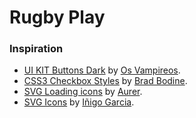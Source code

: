 # Rugby Play

### Inspiration

- [UI KIT Buttons Dark](http://codepen.io/Vampireos/pen/mbDFx) by [Os Vampireos](http://codepen.io/Vampireos/).
- [CSS3 Checkbox Styles](http://codepen.io/bbodine1/pen/novBm?editors=1100) by [Brad Bodine](http://codepen.io/bbodine1/).
- [SVG Loading icons](http://codepen.io/aurer/pen/jEGbA) by [Aurer](http://codepen.io/aurer).
- [SVG Icons](http://codepen.io/MrKanuel/pen/grdPvX) by [Iñigo Garcia](http://codepen.io/MrKanuel).
